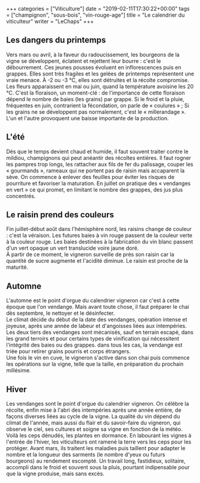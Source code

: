 +++
categories = ["Viticulture"]
date = "2019-02-11T17:30:22+00:00"
tags = ["champignon", "sous-bois", "vin-rouge-age"] 
title = "Le calendrier du viticulteur"
writer = "LeChaps"
+++

## Les dangers du printemps

Vers mars ou avril, à la faveur du radoucissement, les bourgeons de la vigne se développent, éclatent et rejettent leur bourre : c'est le débourrement. Ces jeunes pousses évoluent en inflorescences puis en grappes. Elles sont très fragiles et les gelées de printemps représentent une vraie menace. À -2 ou -3 °C, elles sont détruites et la récolte compromise.  
Les fleurs apparaissent en mai ou juin, quand la température avoisine les 20 °C. C'est la floraison, un moment-clé : de l'importance de cette floraison dépend le nombre de baies (les grains) par grappe. Si le froid et la pluie, fréquentes en juin, contrarient la fécondation, on parle de « coulures » ;  Si les grains ne se développent pas normalement, c'est le « millerandage ». L'un et l'autre provoquent une baisse importante de la production.

## L'été

Dès que le temps devient chaud et humide, il faut souvent traiter contre le mildiou, champignons qui peut anéantir des récoltes entières. Il faut rogner les pampres trop longs, les rattacher aux fils de fer du palissage, couper les « gourmands », rameaux qui ne portent pas de raisin mais accaparent la sève. On commence à enlever des feuilles pour éviter les risques de pourriture et favoriser la maturation. En juillet on pratique des « vendanges en vert » ce qui promet, en limitant le nombre des grappes, des jus plus concentrés.

## Le raisin prend des couleurs

Fin juillet-début août dans l'hémisphère nord, les raisins change de couleur : c'est la véraison. Les futures baies à vin rouge passent de la couleur verte à la couleur rouge. Les baies destinées à la fabrication du vin blanc passent d'un vert opaque un vert translucide voire jaune doré.  
À partir de ce moment, le vigneron surveille de près son raisin car la quantité de sucre augmente et l'acidité diminue. Le raisin est proche de la maturité.

## Automne

L'automne est le point d'orgue du calendrier vigneron car c'est à cette époque que l'on vendange. Mais avant toute chose, il faut préparer le chai dès septembre, le nettoyer et le désinfecter.  
Le climat décide du début de la date des vendanges, opération intense et joyeuse, après une année de labeur et d'angoisses liées aux intempéries.  
Les deux tiers des vendanges sont mécanisés, sauf en terrain escapé, dans les grand terroirs et pour certains types de vinification qui nécessitent l'intégrité des baies ou des grappes. dans tous les cas, la vendange est triée pour retirer grains pourris et corps étrangers.  
Une fois le vin en cuve, le vigneron s'active dans son chai puis commence les opérations sur la vigne, telle que la taille, en préparation du prochain millésime.

## Hiver

Les vendanges sont le point d'orgue du calendrier vigneron. On célèbre la récolte, enfin mise à l'abri des intempéries après une année entière, de façons diverses liées au cycle de la vigne. La qualité du vin dépend du climat de l'année, mais aussi du flair et du savoir-faire du vigneron, qui observe le ciel, ses cultures et soigne sa vigne en fonction de la météo.  
Voilà les ceps dénudés, les plantes en dormance. En labourant les vignes à l'entrée de l'hiver, les viticulteurs ont ramené la terre vers les ceps pour les protéger. Avant mars, ils traitent les maladies puis taillent pour adapter le nombre et la longueur des sarments (le nombre d'yeux ou futurs bourgeons) au rendement escompté. Un travail long, fastidieux, solitaire, accompli dans le froid et souvent sous la pluis, pourtant indipensable pour que la vigne produise, mais sans excès.
